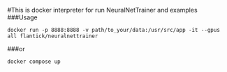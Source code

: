 #This is docker interpreter for run NeuralNetTrainer and examples
###Usage
```commandline
docker run -p 8888:8888 -v path/to_your/data:/usr/src/app -it --gpus all flantick/neuralnettrainer
```
###or
```commandline
docker compose up
```